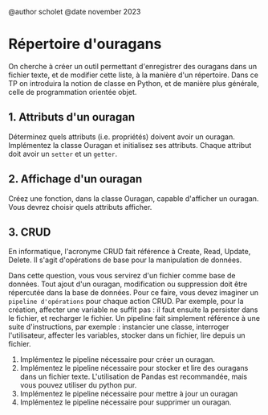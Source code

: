 @author scholet @date november 2023

# Répertoire d'ouragans

On cherche à créer un outil permettant d'enregistrer des ouragans dans un fichier texte, et de modifier cette liste, à la manière d'un répertoire. Dans ce TP on introduira la notion de classe en Python, et de manière plus générale, celle de programmation orientée objet.

## 1. Attributs d'un ouragan

Déterminez quels attributs (i.e. propriétés) doivent avoir un ouragan. Implémentez la classe Ouragan et initialisez ses attributs. Chaque attribut doit avoir un `setter` et un `getter`.

## 2. Affichage d'un ouragan

Créez une fonction, dans la classe Ouragan, capable d'afficher un ouragan. Vous devrez choisir quels attributs afficher.

## 3. CRUD

En informatique, l'acronyme CRUD fait référence à Create, Read, Update, Delete. Il s'agit d'opérations de base pour la manipulation de données. 

Dans cette question, vous vous servirez d'un fichier comme base de données. Tout ajout d'un ouragan, modification ou suppression doit être répercutée dans la base de données. Pour ce faire, vous devez imaginer un `pipeline d'opérations` pour chaque action CRUD. Par exemple, pour la création, affecter une variable ne suffit pas : il faut ensuite la persister dans le fichier, et recharger le fichier. Un pipeline fait simplement référence à une suite d'instructions, par exemple : instancier une classe, interroger l'utilisateur, affecter les variables, stocker dans un fichier, lire depuis un fichier.

1. Implémentez le pipeline nécessaire pour créer un ouragan.
2. Implémentez le pipeline nécessaire pour stocker et lire des ouragans dans un fichier texte. L'utilisation de Pandas est recommandée, mais vous pouvez utiliser du python pur.
3. Implémentez le pipeline nécessaire pour mettre à jour un ouragan
4. Implémentez le pipeline nécessaire pour supprimer un ouragan.


